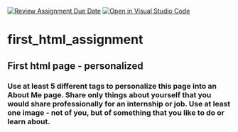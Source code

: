 [![Review Assignment Due Date](https://classroom.github.com/assets/deadline-readme-button-22041afd0340ce965d47ae6ef1cefeee28c7c493a6346c4f15d667ab976d596c.svg)](https://classroom.github.com/a/CQIzeUN-)
[![Open in Visual Studio Code](https://classroom.github.com/assets/open-in-vscode-2e0aaae1b6195c2367325f4f02e2d04e9abb55f0b24a779b69b11b9e10269abc.svg)](https://classroom.github.com/online_ide?assignment_repo_id=20738322&assignment_repo_type=AssignmentRepo)
# first_html_assignment
## First html page - personalized
### Use at least 5 different tags to personalize this page into an About Me page. Share only things about yourself that you would share professionally for an internship or job. Use at least one image - not of you, but of something that you like to do or learn about.

